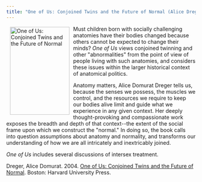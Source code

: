 ```yaml
---
title: "One of Us: Conjoined Twins and the Future of Normal (Alice Dreger)"
---
```


<a href="http://www.amazon.com/exec/obidos/ASIN/0674012941/intersexsocietyo/" target="amazon"><img src="/img/books/oneofus.jpg" width=158 height=234 alt="One of Us: Conjoined Twins and the Future of Normal" align=left hspace=10 vspace=3></a>  
  
Must children born with socially challenging anatomies have their bodies changed because others cannot be expected to change their minds? _One of Us_ views conjoined twinning and other "abnormalities" from the point of view of people living with such anatomies, and considers these issues within the larger historical context of anatomical politics.  
<!--break-->

  
Anatomy matters, Alice Domurat Dreger tells us, because the senses we possess, the muscles we control, and the resources we require to keep our bodies alive limit and guide what we experience in any given context. Her deeply thought-provoking and compassionate work exposes the breadth and depth of that context--the extent of the social frame upon which we construct the "normal." In doing so, the book calls into question assumptions about anatomy and normality, and transforms our understanding of how we are all intricately and inextricably joined.  
  
_One of Us_ includes several discussions of intersex treatment.  
  
  
Dreger, Alice Domurat. 2004. <a href="http://www.amazon.com/exec/obidos/ASIN/0674012941/intersexsocietyo/" target="amazon">One of Us: Conjoined Twins and the Future of Normal</a>. Boston: Harvard University Press.
